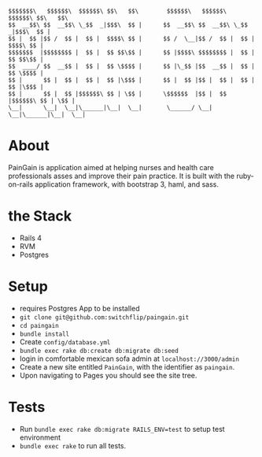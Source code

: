 ```

$$$$$$$\   $$$$$$\  $$$$$$\ $$\   $$\        $$$$$$\   $$$$$$\  $$$$$$\ $$\   $$\
$$  __$$\ $$  __$$\ \_$$  _|$$$\  $$ |      $$  __$$\ $$  __$$\ \_$$  _|$$$\  $$ |
$$ |  $$ |$$ /  $$ |  $$ |  $$$$\ $$ |      $$ /  \__|$$ /  $$ |  $$ |  $$$$\ $$ |
$$$$$$$  |$$$$$$$$ |  $$ |  $$ $$\$$ |      $$ |$$$$\ $$$$$$$$ |  $$ |  $$ $$\$$ |
$$  ____/ $$  __$$ |  $$ |  $$ \$$$$ |      $$ |\_$$ |$$  __$$ |  $$ |  $$ \$$$$ |
$$ |      $$ |  $$ |  $$ |  $$ |\$$$ |      $$ |  $$ |$$ |  $$ |  $$ |  $$ |\$$$ |
$$ |      $$ |  $$ |$$$$$$\ $$ | \$$ |      \$$$$$$  |$$ |  $$ |$$$$$$\ $$ | \$$ |
\__|      \__|  \__|\______|\__|  \__|       \______/ \__|  \__|\______|\__|  \__|

```

# About
PainGain is application aimed at helping nurses and health care professionals asses and improve their pain practice. It is built with the ruby-on-rails application framework, with bootstrap 3, haml, and sass.


# the Stack

* Rails 4
* RVM
* Postgres


# Setup

* requires Postgres App to be installed
* `git clone git@github.com:switchflip/paingain.git`
* `cd paingain`
* `bundle install`
*  Create `config/database.yml`
* `bundle exec rake db:create db:migrate db:seed`
* login in comfortable mexican sofa admin at `localhost://3000/admin`
* Create a new site entitled `PainGain`, with the identifier as `paingain`.
* Upon navigating to Pages you should see the site tree.

# Tests
* Run `bundle exec rake db:migrate RAILS_ENV=test` to setup test environment
* `bundle exec rake` to run all tests.

